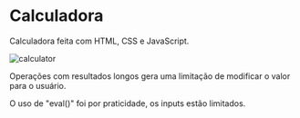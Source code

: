 # Calculadora
Calculadora feita com HTML, CSS e JavaScript.

![calculator](https://user-images.githubusercontent.com/89454975/169324039-909fb5a9-bf42-49fa-b094-2fdcf539a834.png)

Operações com resultados longos gera uma limitação de modificar o valor para o usuário.

O uso de "eval()" foi por praticidade, os inputs estão limitados.
